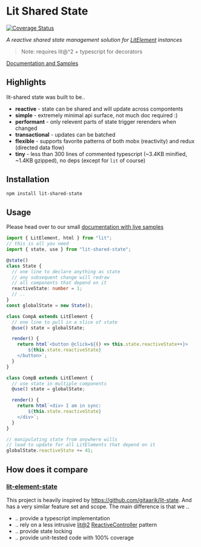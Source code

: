 # Lit Shared State

[![Coverage Status](https://coveralls.io/repos/github/sijakret/lit-shared-state/badge.svg?branch=main)](https://coveralls.io/github/sijakret/lit-shared-state?branch=main)

*A reactive shared state management solution for [LitElement](https://lit.dev/docs/components/overview/) instances*

> Note: requires lit@^2 + typescript for decorators

[Documentation and Samples](https://sijakret.github.io/lit-shared-state)

## Highlights
lit-shared state was built to be..
* **reactive** - state can be shared and will update across compontents
* **simple** - extremely minimal api surface, not much doc required :)
* **performant** - only relevent parts of state trigger rerenders when changed
* **transactional** - updates can be batched
* **flexible** - supports favorite patterns of both mobx (reactivity) and redux (directed data flow)
* **tiny** - less than 300 lines of commented typescript (~3.4KB minified, ~1.4KB gzipped), no deps (except for `lit` of course)

## Installation

```bash
npm install lit-shared-state
```

## Usage

Please head over to our small [documentation with live samples](https://sijakret.github.io/lit-shared-state)

```ts
import { LitElement, html } from "lit";
// this is all you need
import { state, use } from "lit-shared-state";

@state()
class State {
  // one line to declare anything as state
  // any subsequent change will redraw
  // all components that depend on it
  reactiveState: number = 1;
  // ..
}
const globalState = new State();

class CompA extends LitElement {
  // one line to pull in a slice of state
  @use() state = globalState;

  render() {
    return html`<button @click=${() => this.state.reactiveState++}>
        ${this.state.reactiveState}
    </button>`;
  }
}

class CompB extends LitElement {
  // use state in multiple components
  @use() state = globalState;

  render() {
    return html`<div> I am in sync:
        ${this.state.reactiveState}
    </div>`;
  }
}

// manipulating state from anywhere wills
// lead to update for all LitElements that depend on it
globalState.reactiveState += 41;
```
## How does it compare

### [lit-element-state](https://github.com/gitaarik/lit-state)
This project is heavily inspired by https://github.com/gitaarik/lit-state. And has a very similar feature set and scope.
The main difference is that we ..
* .. provide a typescript implementation
* .. rely on a less intrusive [lit@2](https://www.npmjs.com/package/lit) [ReactiveController](https://lit.dev/docs/composition/controllers/) pattern
* .. provide state locking
* .. provide unit-tested code with 100% coverage 